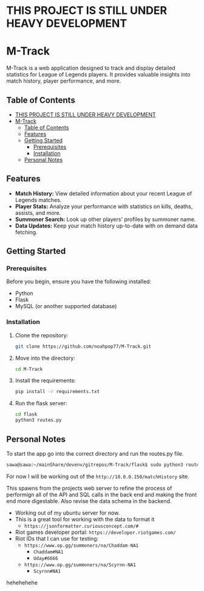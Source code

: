 # THIS PROJECT IS STILL UNDER HEAVY DEVELOPMENT

# M-Track

M-Track is a web application designed to track and display detailed statistics for League of Legends players. It provides valuable insights into match history, player performance, and more.

## Table of Contents

- [THIS PROJECT IS STILL UNDER HEAVY DEVELOPMENT](#this-project-is-still-under-heavy-development)
- [M-Track](#m-track)
  - [Table of Contents](#table-of-contents)
  - [Features](#features)
  - [Getting Started](#getting-started)
    - [Prerequisites](#prerequisites)
    - [Installation](#installation)
  - [Personal Notes](#personal-notes)

## Features

- **Match History:** View detailed information about your recent League of Legends matches.
- **Player Stats:** Analyze your performance with statistics on kills, deaths, assists, and more.
- **Summoner Search:** Look up other players' profiles by summoner name.
- **Data Updates:** Keep your match history up-to-date with on demand data fetching.

## Getting Started

### Prerequisites

Before you begin, ensure you have the following installed:

- Python
- Flask
- MySQL (or another supported database)

### Installation

1. Clone the repository:

   ```bash
   git clone https://github.com/noahpop77/M-Track.git
   ```
2. Move into the directory:

   ```bash
   cd M-Track
   ```
3. Install the requirements:

   ```bash
   pip install -r requirements.txt
   ```
4. Run the flask server:

   ```bash
   cd flask
   python3 routes.py
   ```

## Personal Notes

To start the app go into the correct directory and run the routes.py file.
```bash
sawa@sawa:~/mainShare/devenv/gitrepos/M-Track/flask$ sudo python3 routes.py
```

For now I will be working out of the `http://10.0.0.150/matchHistory` site.

This spawns from the projects web server to refine the process of performign all of the API and SQL calls in the back end and making the front end more digestable. Also revise the data schema in the backend.

- Working out of my ubuntu server for now.
- This is a great tool for working with the data to format it
   - `https://jsonformatter.curiousconcept.com/#`
- Riot games developer portal: `https://developer.riotgames.com/`
- Riot IDs that I can use for testing:
   - `https://www.op.gg/summoners/na/Chaddam-NA1`
     - `Chaddam#NA1`
     - `Uday#6666`
   - `https://www.op.gg/summoners/na/Scyrnn-NA1`
     - `Scyrnn#NA1`

hehehehehe